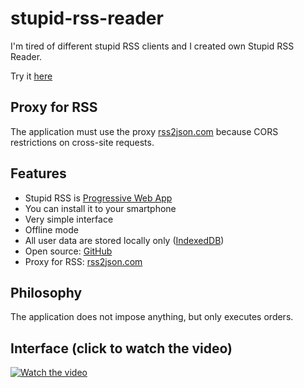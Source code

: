 # stupid-rss-reader

I'm tired of different stupid RSS clients and I created own Stupid RSS Reader.

Try it [here](https://gurov.github.io/stupid-rss-reader/)


## Proxy for RSS

The application must use the proxy [rss2json.com](https://rss2json.com/) because CORS restrictions on cross-site requests.

## Features
* Stupid RSS is [Progressive Web App](https://developers.google.com/web/progressive-web-apps/)
* You can install it to your smartphone
* Very simple interface
* Offline mode
* All user data are stored locally only ([IndexedDB](https://developer.mozilla.org/ru/docs/Web/API/IndexedDB_API))
* Open source: [GitHub](https://github.com/gurov/stupid-rss-reader)
* Proxy for RSS: [rss2json.com](https://rss2json.com/)

## Philosophy
The application does not impose anything, but only executes orders.


## Interface (click to watch the video)

[![Watch the video](https://user-images.githubusercontent.com/2802420/111161788-cbc45980-859b-11eb-99f7-280724bf0590.png)](https://user-images.githubusercontent.com/2802420/111161791-cc5cf000-859b-11eb-91d4-b15bbaf68d7e.mp4)





